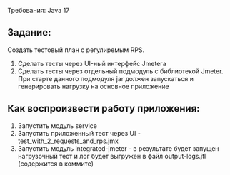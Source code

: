 Требования: Java 17


## Задание:
Создать тестовый план с регулиремым RPS.
1. Сделать тесты через UI-ный интерфейс Jmetera
2. Сделать тесты через отдельный подмодуль с библиотекой Jmeter.
При старте данного подмодуля jar должен запускаться и генерировать нагрузку на основное приложение

## Как воспроизвести работу приложения:
1. Запустить модуль service
2. Запустить приложенный тест через UI - test_with_2_requests_and_rps.jmx
3. Запустить модуль integrated-jmeter - в результате будет запущен нагрузочный тест и лог будет
выгружен в файл output-logs.jtl (содержится в коммите)